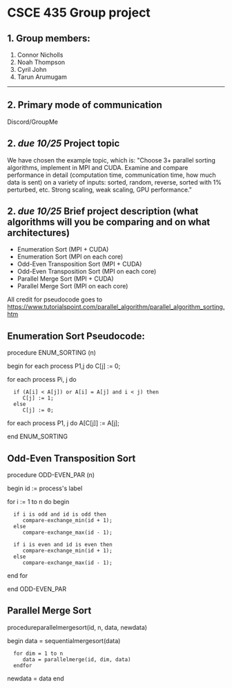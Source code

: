 # CSCE 435 Group project

## 1. Group members:
1. Connor Nicholls
2. Noah Thompson
3. Cyril John
4. Tarun Arumugam

---

## 2. Primary mode of communication
Discord/GroupMe

## 2. _due 10/25_ Project topic
We have chosen the example topic, which is: "Choose 3+ parallel sorting algorithms, implement in MPI and CUDA.  Examine and compare performance in detail (computation time, communication time, how much data is sent) on a variety of inputs: sorted, random, reverse, sorted with 1% perturbed, etc.  Strong scaling, weak scaling, GPU performance."

## 2. _due 10/25_ Brief project description (what algorithms will you be comparing and on what architectures)
- Enumeration Sort (MPI + CUDA)
- Enumeration Sort (MPI on each core)
- Odd-Even Transposition Sort (MPI + CUDA)
- Odd-Even Transposition Sort (MPI on each core)
- Parallel Merge Sort (MPI + CUDA)
- Parallel Merge Sort (MPI on each core)

All credit for pseudocode goes to https://www.tutorialspoint.com/parallel_algorithm/parallel_algorithm_sorting.htm
## Enumeration Sort Pseudocode:
procedure ENUM_SORTING (n)

begin
   for each process P1,j do
      C[j] := 0;
		
   for each process Pi, j do
	
      if (A[i] < A[j]) or A[i] = A[j] and i < j) then
         C[j] := 1;
      else
         C[j] := 0;
			
   for each process P1, j do
      A[C[j]] := A[j];
		
end ENUM_SORTING

## Odd-Even Transposition Sort
procedure ODD-EVEN_PAR (n) 

begin 
   id := process's label 
	
   for i := 1 to n do 
   begin 
	
      if i is odd and id is odd then 
         compare-exchange_min(id + 1); 
      else 
         compare-exchange_max(id - 1);
			
      if i is even and id is even then 
         compare-exchange_min(id + 1); 
      else 
         compare-exchange_max(id - 1);
			
   end for
	
end ODD-EVEN_PAR

## Parallel Merge Sort
procedureparallelmergesort(id, n, data, newdata)

begin
   data = sequentialmergesort(data)
	
      for dim = 1 to n
         data = parallelmerge(id, dim, data)
      endfor
		
   newdata = data
end
